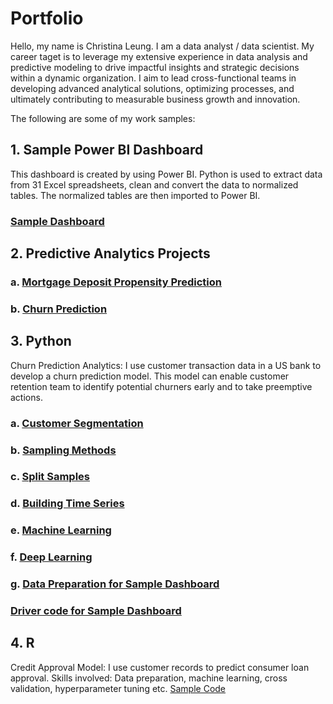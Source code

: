 # Portfolio
Hello, my name is Christina Leung.  I am a data analyst / data scientist.  My career taget is to leverage my extensive experience in data analysis and predictive modeling to drive impactful insights and strategic decisions within a dynamic organization. I aim to lead cross-functional teams in developing advanced analytical solutions, optimizing processes, and ultimately contributing to measurable business growth and innovation.

The following are some of my work samples:
## 1. Sample Power BI Dashboard
   This dashboard is created by using Power BI.  Python is used to extract data from 31 Excel spreadsheets, clean and convert the data to normalized tables.  The normalized tables are then imported to Power BI.
### [Sample Dashboard](https://app.powerbi.com/view?r=eyJrIjoiM2M3ZTAzMTQtYzkyMi00MjA1LWFjN2YtYzI2NWRmYjQwNTZiIiwidCI6ImM4ODM3Y2EyLTUzM2EtNGIyZS1iMjE1LWZhZDY3YzExMDg0YyIsImMiOjF9)

## 2. Predictive Analytics Projects
### a. [Mortgage Deposit Propensity Prediction](https://github.com/cleung23/Predictive-Analytics-Project-Slides/blob/9ac6abab1e455a4093115e2a138fdb55ac51d116/Deposit%20Propensity%20Model.pdf)

### b. [Churn Prediction](https://github.com/cleung23/Predictive-Analytics-Project-Slides/blob/11e8b51658007380f11cc101933b3bbec0e828ee/Churn%20Prediction%20Process.pdf)

## 3. Python
   Churn Prediction Analytics: I use customer transaction data in a US bank to develop a churn prediction model.  This model can enable customer retention team to identify potential churners early and to take preemptive actions.

### a. [Customer Segmentation](https://github.com/cleung23/Python-Code/blob/bb4614cfd589fb43f0fe634254fe5abd2a8d8f52/Customer%20Segmentation.ipynb)

### b. [Sampling Methods](https://github.com/cleung23/Python-Code/blob/bb4614cfd589fb43f0fe634254fe5abd2a8d8f52/Sampling%20Methods.ipynb)

### c. [Split Samples](https://github.com/cleung23/Python-Code/blob/bb4614cfd589fb43f0fe634254fe5abd2a8d8f52/Split%20Sample.ipynb)

### d. [Building Time Series](https://github.com/cleung23/Python-Code/blob/3bef045602b1a64cb99ade62ade53e2581c1763c/Building%20TS.ipynb)

### e. [Machine Learning](https://github.com/cleung23/Python-Code/blob/01c4413a61cf3bb1eeda9d5c2ce6881750f61171/ML.ipynb)

### f. [Deep Learning](https://github.com/cleung23/Python-Code/blob/fc02e47fd4aa1bead22a013f0680a409b4879a07/Deep%20Learning.ipynb)

### g. [Data Preparation for Sample Dashboard](https://github.com/cleung23/Python-Code/blob/c796ac2dd9a05d7e9e607af3d460eba3b0ebd7fb/SY24_25_prep-copy.py)
###      [Driver code for Sample Dashboard](https://github.com/cleung23/Python-Code/blob/c796ac2dd9a05d7e9e607af3d460eba3b0ebd7fb/DashboardSY24-copy.py)

   
## 4. R
   Credit Approval Model: I use customer records to predict consumer loan approval.
   Skills involved: Data preparation, machine learning, cross validation, hyperparameter tuning etc.
   [Sample Code](https://github.com/cleung23/R-Code/blob/eb15aa73715c907c4acaa40051fc2744d80f6e01/Project%20R%20Code_ID_33.r)
